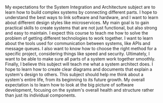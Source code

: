 My expectations for the System Integration and Architecture subject are to learn how to build complex systems by connecting different parts. I hope to understand the best ways to link software and hardware, and I want to learn about different design styles like microservices. My main goal is to gain practical skills to create systems that are not just functional, but also strong and easy to maintain.
I expect this course to teach me how to solve the problem of getting different technologies to work together. I want to learn about the tools used for communication between systems, like APIs and message queues. I also want to know how to choose the right method for a specific project, considering things like speed and security. Ultimately, I want to be able to make sure all parts of a system work together smoothly.
Finally, I believe this subject will teach me what a system architect does. I hope to learn how to create clear diagrams and documents that explain a system's design to others. This subject should help me think about a system's entire life, from its beginning to its future growth. My overall expectation is to learn how to look at the big picture of software development, focusing on the system's overall health and structure rather than just its individual components.
